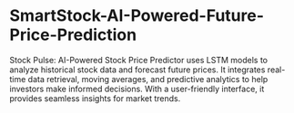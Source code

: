 # SmartStock-AI-Powered-Future-Price-Prediction
Stock Pulse: AI-Powered Stock Price Predictor uses LSTM models to analyze historical stock data and forecast future prices. It integrates real-time data retrieval, moving averages, and predictive analytics to help investors make informed decisions. With a user-friendly interface, it provides seamless insights for market trends.

